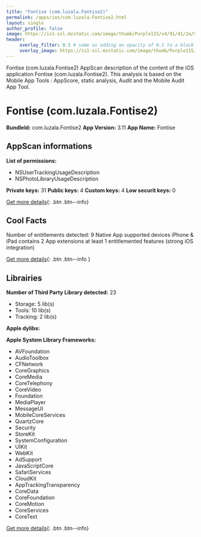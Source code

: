 ```yaml
---
title: "Fontise (com.luzala.Fontise2)"
permalink: /apps/ios/com.luzala.Fontise2.html
layout: single
author_profile: false
image: https://is1-ssl.mzstatic.com/image/thumb/Purple115/v4/91/41/2a/91412ade-d424-6134-2f33-69db6c7a2bb7/AppIcon-1x_U007emarketing-0-7-0-85-220.png/512x512bb.jpg
header: 
     overlay_filter: 0.5 # same as adding an opacity of 0.5 to a black background
     overlay_image: https://is1-ssl.mzstatic.com/image/thumb/Purple115/v4/91/41/2a/91412ade-d424-6134-2f33-69db6c7a2bb7/AppIcon-1x_U007emarketing-0-7-0-85-220.png/512x512bb.jpg
---
```

Fontise (com.luzala.Fontise2) AppScan description of the content of the iOS application Fontise (com.luzala.Fontise2). This analysis is based on the Mobile App Tools : AppScore, static analysis, Audit and the Mobile Audit App Tool.

# Fontise (com.luzala.Fontise2)

**BundleId:** com.luzala.Fontise2
**App Version:** 3.11
**App Name:** Fontise


## AppScan informations 

**List of permissions:** 
- NSUserTrackingUsageDescription
- NSPhotoLibraryUsageDescription
  
  
**Private keys:** 31
**Public keys:** 4
**Custom keys:** 4
**Low securit keys:** 0
  
[Get more details](/pricing.html){: .btn .btn--info}

## Cool Facts

Number of entitlements detected: 9
Native App
supported devices iPhone & iPad
contains 2 App extensions
at least 1 entitlemented features (strong iOS integration)
  
[Get more details](/pricing.html){: .btn .btn--info }

## Librairies 
**Number of Third Party Library detected:** 23
- Storage: 5 lib(s)
- Tools: 10 lib(s)
- Tracking: 2 lib(s)


**Apple dylibs:**


**Apple System Library Frameworks:**
- AVFoundation
- AudioToolbox
- CFNetwork
- CoreGraphics
- CoreMedia
- CoreTelephony
- CoreVideo
- Foundation
- MediaPlayer
- MessageUI
- MobileCoreServices
- QuartzCore
- Security
- StoreKit
- SystemConfiguration
- UIKit
- WebKit
- AdSupport
- JavaScriptCore
- SafariServices
- CloudKit
- AppTrackingTransparency
- CoreData
- CoreFoundation
- CoreMotion
- CoreServices
- CoreText


  
[Get more details](/pricing.html){: .btn .btn--info}


